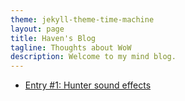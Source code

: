 ```yaml
---
theme: jekyll-theme-time-machine
layout: page
title: Haven's Blog
tagline: Thoughts about WoW
description: Welcome to my mind blog.
---
```


- [Entry #1: Hunter sound effects](pages/Blog1.html)
